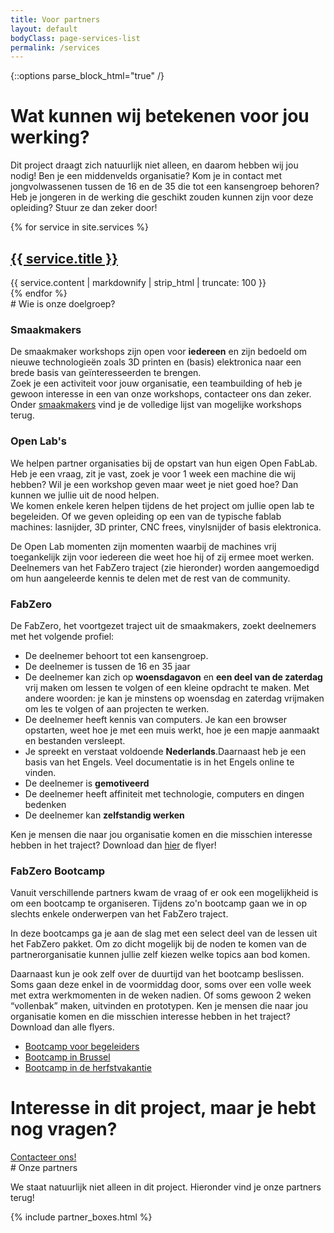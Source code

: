 ```yaml
---
title: Voor partners
layout: default
bodyClass: page-services-list
permalink: /services
---
```



{::options parse_block_html="true" /}

<!-- Wat betekenen voor jullie werking?-->
<div class="intro">
<div class="container">
<div class="row">
<div class="col-12">

# Wat kunnen wij betekenen voor jou werking?

Dit project draagt zich natuurlijk niet alleen, en daarom hebben wij jou nodig! Ben je een middenvelds organisatie? Kom je in contact met jongvolwassenen tussen de 16 en de 35 die tot een kansengroep behoren? Heb je jongeren in de werking die geschikt zouden kunnen zijn voor deze opleiding? Stuur ze dan zeker door! 
</div>
</div>
</div>
</div>

<div class="intro-med">
<div class="container pb-6">
<div class="row">
{% for service in site.services %}
<div class="col-12 col-md-4 mb-1">
<div class="service service-summary">
<div class="service-content">
<h2 class="service-title">
<a href="{{site.baseurl}}{{ service.url }}">{{ service.title }}</a>
</h2>
{{ service.content | markdownify | strip_html | truncate: 100 }}
</div>
</div>
</div>
{% endfor %}
</div>
</div>
</div>

<!-- Wie zoeken we?-->
<div class="intro intro-med">
<div class="container pt-6 pt-md-1">
<div class="row">
<div class="col-12 col-md-10">
# Wie is onze doelgroep?
</div>
</div>
</div>
</div>

<div class="container pt-3 pt-md-3">
<div class="row">
<div class="col-12 col-md-10">

### Smaakmakers
De smaakmaker workshops zijn open voor **iedereen** en zijn bedoeld om nieuwe technologieën zoals 3D printen en (basis) elektronica naar een brede basis van geïnteresseerden te brengen.  
Zoek je een activiteit voor jouw organisatie, een teambuilding of heb je gewoon interesse in een van onze workshops, contacteer ons dan zeker.  
Onder <a href="https://ingegnomakerspace.github.io/inclusievekets/services/smaakmakers/">smaakmakers</a> vind je de volledige lijst van mogelijke workshops terug.

          
### Open Lab's

We helpen partner organisaties bij de opstart van hun eigen Open FabLab. Heb je een vraag, zit je vast, zoek je voor 1 week een machine die wij hebben? Wil je een workshop geven maar weet je niet goed hoe? Dan kunnen we jullie uit de nood helpen.   
We komen enkele keren helpen tijdens de het project om jullie open lab te begeleiden. Of we geven opleiding op een van de typische fablab machines: lasnijder, 3D printer, CNC frees, vinylsnijder of basis elektronica.
          
De Open Lab momenten zijn momenten waarbij de machines vrij toegankelijk zijn voor iedereen die weet hoe hij of zij ermee moet werken. Deelnemers van het FabZero traject (zie hieronder) worden aangemoedigd om hun aangeleerde kennis te delen met de rest van de community. 
          
### FabZero

De FabZero, het voortgezet traject uit de smaakmakers, zoekt deelnemers met het volgende profiel:

* De deelnemer behoort tot een kansengroep. 
* De deelnemer is tussen de 16 en 35 jaar 
* De deelnemer kan zich op **woensdagavon** en **een deel van de zaterdag** vrij maken om lessen te volgen of een kleine opdracht te maken. Met andere woorden: je kan je minstens op woensdag en zaterdag vrijmaken om les te volgen of aan projecten te werken.
* De deelnemer heeft kennis van computers. Je kan een browser opstarten, weet hoe je met een muis werkt, hoe je een mapje aanmaakt en bestanden versleept. 
* Je spreekt en verstaat voldoende **Nederlands**.Daarnaast heb je een basis van het Engels. Veel documentatie is in het Engels online te vinden.
* De deelnemer is **gemotiveerd**
* De deelnemer heeft affiniteit met technologie, computers en dingen bedenken
* De deelnemer kan **zelfstandig werken**

Ken je mensen die naar jou organisatie komen en die misschien interesse hebben in het traject? Download dan <a href="../assets/images/flyers/FabZero2.pdf">hier</a> de flyer!

### FabZero Bootcamp

Vanuit verschillende partners kwam de vraag of er ook een mogelijkheid is om een bootcamp te organiseren. Tijdens zo'n bootcamp gaan we in op slechts enkele onderwerpen van het FabZero traject.         

In deze bootcamps ga je aan de slag met een select deel van de lessen uit het FabZero pakket. Om zo dicht mogelijk bij de noden te komen van de partnerorganisatie kunnen jullie zelf kiezen welke topics aan bod komen.

Daarnaast kun je ook zelf over de duurtijd van het bootcamp beslissen. Soms gaan deze enkel in de voormiddag door, soms over een volle week met extra werkmomenten in de weken nadien. Of soms gewoon 2 weken “vollenbak” maken, uitvinden en prototypen.
Ken je mensen die naar jou organisatie komen en die misschien interesse hebben in het traject? Download dan alle flyers.

* <a href="../assets/images/flyers/begeleiders.pdf">Bootcamp voor begeleiders</a>
* <a href="../assets/images/flyers/Brussel.pdf">Bootcamp in Brussel</a>
* <a href="../assets/images/flyers/Herfstbootcamp.pdf">Bootcamp in de herfstvakantie</a>

</div>
</div>
</div>

<!-- Interesse, contacteer ons-->
<div class="intro-med">
<div class="container pt-6 pt-md-1">
<div class="row">
<div class="col-12 ">

# Interesse in dit project, maar je hebt nog vragen?

<div class="call-box-bottom">
<a href="mailto:{{ site.data.contact.email }}" class="button">Contacteer ons!</a>   
</div>
</div>
</div>
</div>
</div>

<!--Onze partners voorstellen<-->
    
<div class="intro-med">
<div class="container pt-2 pb-2 pt-md-2 pb-md-2">
<div class="row justify-content-center">
<div class="col-12">
<div class="intro intro-med">
# Onze partners
</div>

We staat natuurlijk niet alleen in dit project. Hieronder vind je onze partners terug! 

{% include partner_boxes.html %}

</div>
</div>
</div>
</div>
